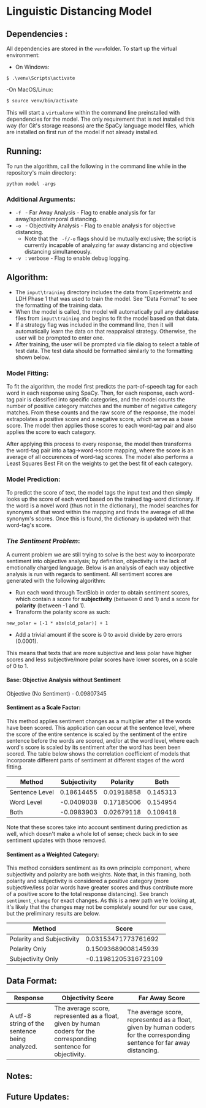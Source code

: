 # Linguistic Distancing Model 

## __Dependencies__ :
All dependencies are stored in the `venv`folder. To start up the virtual environment:
- On Windows:

 ```shell
 $ .\venv\Scripts\activate
 ```

 -On MacOS/Linux:
 ```bash
 $ source venv/bin/activate
 ```

 This will start a `virtualenv` within the command line preinstalled with dependencies for the model.
 The only requirement that is not installed this way (for Git's storage reasons) are the SpaCy language model files, which are installed on first run of the model if not already installed.

## __Running__: 

To run the algorithm, call the following in the command line while in the repository's main directory:

```shell
python model -args
```
### Additional Arguments:
- ```-f ``` - Far Away Analysis - Flag to enable analysis for far away/spatiotemporal distancing. 
- ```-o ``` - Objectivity Analysis - Flag to enable analysis for objective distancing. 
    - Note that the ``` -f/-o``` flags should be mutually exclusive; the script is currently incapable of analyzing far away distancing and objective distancing simultaneously. 
- ```-v ``` : verbose - Flag to enable debug logging. 



## __Algorithm__:
- The ```input\training``` directory includes the data from Experimetrix and LDH Phase 1 that was used to train the model. See "Data Format" to see the formatting of the training data.
- When the model is called, the model will automatically pull any database files from ```input\training``` and begins to fit the model based on that data. 
- If a strategy flag was included in the command line, then it will automatically learn the data on that reappraisal strategy. Otherwise, the user will be prompted to enter one. 
- After training, the user will be prompted via file dialog to select a table of test data. The test data should be formatted similarly to the formatting shown below. 

### __Model Fitting__:
To fit the algorithm, the model first predicts the part-of-speech tag for each word in each response using SpaCy. Then, for each response, each word-tag pair is classified into specific categories, and the model counts the number of positive category matches and the number of negative category matches. From these counts and the raw score of the response, the model extrapolates a positive score and a negative score, which serve as a base score. The model then applies those scores to each word-tag pair and also applies the score to each category. 

After applying this process to every response, the model then transforms the word-tag pair into a tag->word->score mapping, where the score is an average of all occurences of word-tag scores. The model also performs a Least Squares Best Fit on the weights to get the best fit of each category. 

### __Model Prediction__:
To predict the score of text, the model tags the input text and then simply looks up the score of each word based on the trained tag-word dictionary. If the word is a novel word (thus not in the dictionary), the model searches for synonyms of that word within the mapping and finds the average of all the synonym's scores. Once this is found, the dictionary is updated with that word-tag's score. 

### _The Sentiment Problem_:
A current problem we are still trying to solve is the best way to incorporate sentiment into objective analysis; by definition, objectivity is the lack of emotionally charged language. 
Below is an analysis of each way objective analysis is run with regards to sentiment. All sentiment scores are generated with the following algorithm:

- Run each word through TextBlob in order to obtain sentiment scores, which contain a score for __subjectivity__ (between 0 and 1) and a score for __polarity__ (between -1 and 1). 
- Transform the polarity score as such:
```
new_polar = [-1 * abs(old_polar)] + 1
```
- Add a trivial amount if the score is 0 to avoid divide by zero errors (0.0001).

This means that texts that are more subjective and less polar have higher scores and less subjective/more polar scores have lower scores, on a scale of 0 to 1. 


#### Base: Objective Analysis without Sentiment
Objective (No Sentiment) - 0.09807345

#### Sentiment as a Scale Factor:  	 

This method applies sentiment changes as a multiplier after all the words have been scored. This application can occur at the sentence level, where the score of the entire sentence is scaled by the sentiment of the entire sentence before the words are scored, and/or at the word level, where each word's score is scaled by its sentiment after the word has been been scored. The table below shows the correlation coefficient of models that incorporate different parts of sentiment at different stages of the word fitting. 

| Method | Subjectivity  | Polarity | Both | 
| ------ | -------- | ----------------- | -------------- |
| Sentence Level | 0.18614455   | 0.01918858  | 0.145313 | 
| Word Level |	-0.0409038 |	0.17185006 |	0.154954 |
|Both |	-0.0983903 |	0.02679118 |	0.109418 | 

Note that these scores take into account sentiment during prediction as well, which doesn't make a whole lot of sense; check back in to see sentiment updates with those removed.


#### Sentiment as a Weighted Category:

This method considers sentiment as its own principle component, where subjectivity and polarity are both weights. Note that, in this framing, both polarity and subjectivity is considered a positive category (more subjective/less polar words have greater scores and thus contribute more of a positive score to the total response distancing). See branch `sentiment_change` for exact changes. As this is a new path we're looking at, it's likely that the changes may not be completely sound for our use case, but the preliminary results are below. 

| Method | Score | 
| ------ | -------- | 
| Polarity and Subjectivity | 0.03153471773761692   |
| Polarity Only |	0.15093689008145939 |
| Subjectivity Only |	-0.11981205316723109 |



## __Data Format__:

| Response | Objectivity Score | Far Away Score | 
| -------- | ----------------- | -------------- |
| A utf-8 string of the sentence being analyzed. | The average score, represented as a float, given by human coders for the corresponding sentence for objectivity. | The average score, represented as a float, given by human coders for the corresponding sentence for far away distancing. | 



## __Notes__:



## __Future Updates__:


